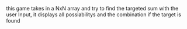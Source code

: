 <p> this game takes in a NxN array and try to find the targeted sum with the user Input, it displays all possiabilitys and the combination if the target is found</p>
